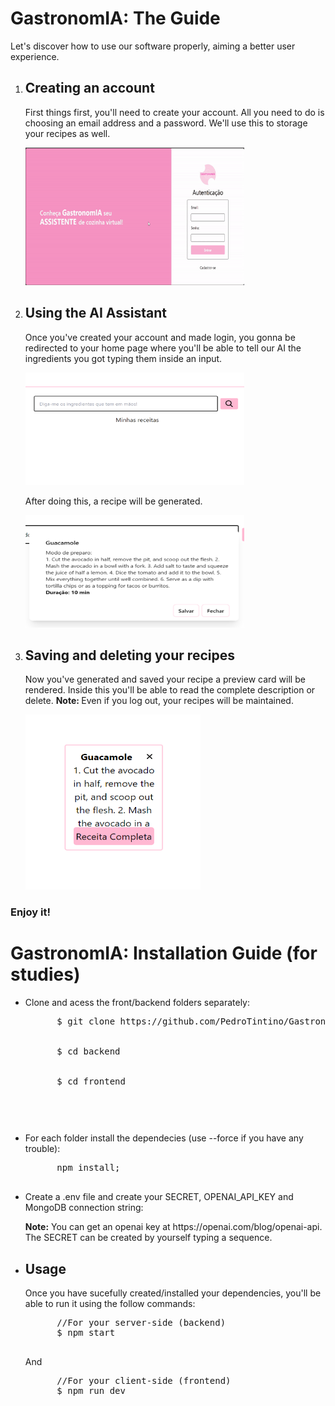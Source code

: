 <h1>GastronomIA: The Guide</h1> 
<p>Let's discover how to use our software properly, aiming a better user experience.</p>
<ol>
  <li>
    <h2>Creating an account</h2>
    <p>First things first, you'll need to create your account. All you need to do is choosing an email address and a password. We'll use this to storage your recipes as well.      </p>
    <img src="https://github.com/PedroTintino/GastronomIA/blob/main/gastronomia-gif.gif" alt="An usage preview" width="350" height="220">
  </li>
  <li>
    <h2>Using the AI Assistant</h2>
    <p>Once you've created your account and made login, you gonna be redirected to your home page where you'll be able to tell our AI the ingredients you got typing them       inside an input.</p> 
     <img src="https://github.com/PedroTintino/GastronomIA/blob/main/input-preview.png" alt="Input example" width="350" height="180">
    <p>After doing this, a recipe will be generated.</p>
      <img src="https://github.com/PedroTintino/GastronomIA/blob/main/modal-preview.png" alt="Input example" width="350" height="180">
  </li>
  <li>
    <h2>Saving and deleting your recipes</h2>
    <p>Now you've generated and saved your recipe a preview card will be rendered. Inside this you'll be able to read the complete description or delete. <strong>Note:           </strong> Even if you log out, your recipes will be maintained.</p>
    <img src="https://github.com/PedroTintino/GastronomIA/blob/main/card-preview.png" alt="Input example" width="280" height="280">
  </li>
</ol>
<h3>Enjoy it!</h3>
<h1>GastronomIA: Installation Guide (for studies)</h1>
<ul>
  <li>
    <p>Clone and acess the front/backend folders separately:</p>
    <pre class="language-bash">
      $ git clone https://github.com/PedroTintino/GastronomIA
      <br>
      $ cd backend
      <br>
      $ cd frontend
    <pre>
  </li>
  <li>
    <p>For each folder install the dependecies (use --force if you have any trouble):</p>
    <pre class="language-bash">
      npm install;
    </pre>
  </li>
  <li>
    <p>Create a .env file and create your SECRET, OPENAI_API_KEY and MongoDB connection string: </p>
    <p><strong>Note:</strong> You can get an openai key at https://openai.com/blog/openai-api. The SECRET can be created by yourself typing a sequence.</p>
  </li>
  <li>
    <h2>Usage</h2>
    <p>Once you have sucefully created/installed your dependencies, you'll be able to run it using the follow commands:</p>
    <pre class="language-bash">
      //For your server-side (backend)
      $ npm start
    </pre>
    <p>And</p>
    <pre class="language-bash">
      //For your client-side (frontend)
      $ npm run dev
    </pre>
  </li>
</ul>
